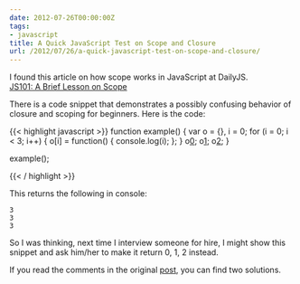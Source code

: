 ```yaml
---
date: 2012-07-26T00:00:00Z
tags:
- javascript
title: A Quick JavaScript Test on Scope and Closure
url: /2012/07/26/a-quick-javascript-test-on-scope-and-closure/
---
```


I found this article on how scope works in JavaScript at DailyJS.  
[JS101: A Brief Lesson on Scope](http://dailyjs.com/2012/07/23/js101-scope/)

There is a code snippet that demonstrates a possibly confusing behavior of closure and scoping for beginners. Here is the code:

{{< highlight javascript >}}
function example() {
    var o = {}, i = 0;
    for (i = 0; i < 3; i++) {
        o[i] = function() { console.log(i); };
    }
    o[0]();
    o[1]();
    o[2]();
}

example();

{{< / highlight >}}

This returns the following in console:

    3
    3
    3

So I was thinking, next time I interview someone for hire, I might show this snippet and ask him/her to make it return 0, 1, 2 instead.

If you read the comments in the original [post](http://dailyjs.com/2012/07/23/js101-scope/), you can find two solutions.


